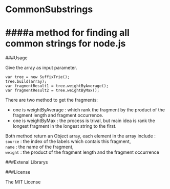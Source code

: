 CommonSubstrings
================

####a method for finding all common strings for node.js
===
###Usage

Give the array as input parameter.

    var tree = new SuffixTrie();
    tree.build(array);
    var fragmentResult1 = tree.weightByAverage();
    var fragmentResult2 = tree.weightByMax();

There are two method to get the fragments:
- one is weightByAverage : which rank the fragment by the product of the fragment length and fragment occurrence.
- one is weightByMax : the process is trival, but main idea is rank the longest fragment in the longest string to the first.

Both method return an Object array, each element in the array include :  
  `source` : the index of the labels which contais this fragment,  
  `name` : the name of the fragment,  
  `weight` : the product of the fragment length and the fragment occurrence   


###Extenal Librarys

###License

The MIT License
